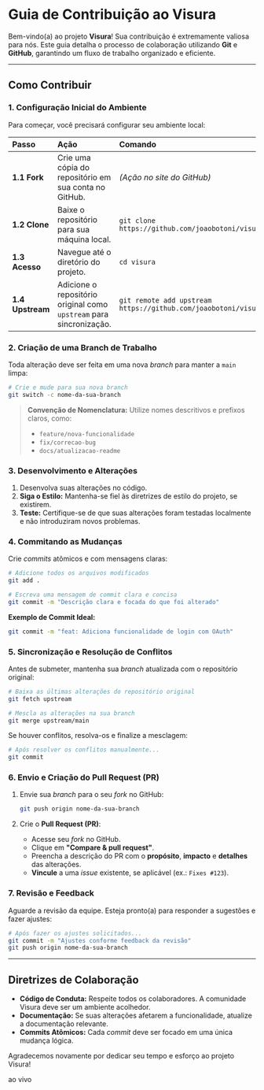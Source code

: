 # Guia de Contribuição ao Visura

Bem-vindo(a) ao projeto **Visura**! Sua contribuição é extremamente valiosa para nós. Este guia detalha o processo de colaboração utilizando **Git** e **GitHub**, garantindo um fluxo de trabalho organizado e eficiente.

---

## Como Contribuir

### 1. Configuração Inicial do Ambiente

Para começar, você precisará configurar seu ambiente local:

| Passo | Ação | Comando |
| :--- | :--- | :--- |
| **1.1 Fork** | Crie uma cópia do repositório em sua conta no GitHub. | *(Ação no site do GitHub)* |
| **1.2 Clone** | Baixe o repositório para sua máquina local. | `git clone https://github.com/joaobotoni/visura.git` |
| **1.3 Acesso** | Navegue até o diretório do projeto. | `cd visura` |
| **1.4 Upstream** | Adicione o repositório original como `upstream` para sincronização. | `git remote add upstream https://github.com/joaobotoni/visura.git` |

### 2. Criação de uma Branch de Trabalho

Toda alteração deve ser feita em uma nova *branch* para manter a `main` limpa:

```bash
# Crie e mude para sua nova branch
git switch -c nome-da-sua-branch
```

> **Convenção de Nomenclatura:** Utilize nomes descritivos e prefixos claros, como:
> - `feature/nova-funcionalidade`
> - `fix/correcao-bug`
> - `docs/atualizacao-readme`

### 3. Desenvolvimento e Alterações

1.  Desenvolva suas alterações no código.
2.  **Siga o Estilo:** Mantenha-se fiel às diretrizes de estilo do projeto, se existirem.
3.  **Teste:** Certifique-se de que suas alterações foram testadas localmente e não introduziram novos problemas.

### 4. Commitando as Mudanças

Crie *commits* atômicos e com mensagens claras:

```bash
# Adicione todos os arquivos modificados
git add .

# Escreva uma mensagem de commit clara e concisa
git commit -m "Descrição clara e focada do que foi alterado"
```

**Exemplo de Commit Ideal:**
```bash
git commit -m "feat: Adiciona funcionalidade de login com OAuth"
```

### 5. Sincronização e Resolução de Conflitos

Antes de submeter, mantenha sua *branch* atualizada com o repositório original:

```bash
# Baixa as últimas alterações do repositório original
git fetch upstream

# Mescla as alterações na sua branch
git merge upstream/main
```

Se houver conflitos, resolva-os e finalize a mesclagem:
```bash
# Após resolver os conflitos manualmente...
git commit
```

### 6. Envio e Criação do Pull Request (PR)

1.  Envie sua *branch* para o seu *fork* no GitHub:
    ```bash
    git push origin nome-da-sua-branch
    ```

2.  Crie o **Pull Request (PR)**:
    *   Acesse seu *fork* no GitHub.
    *   Clique em **"Compare & pull request"**.
    *   Preencha a descrição do PR com o **propósito**, **impacto** e **detalhes** das alterações.
    *   **Vincule** a uma *issue* existente, se aplicável (ex.: `Fixes #123`).

### 7. Revisão e Feedback

Aguarde a revisão da equipe. Esteja pronto(a) para responder a sugestões e fazer ajustes:

```bash
# Após fazer os ajustes solicitados...
git commit -m "Ajustes conforme feedback da revisão"
git push origin nome-da-sua-branch
```

---

## Diretrizes de Colaboração

*   **Código de Conduta:** Respeite todos os colaboradores. A comunidade Visura deve ser um ambiente acolhedor.
*   **Documentação:** Se suas alterações afetarem a funcionalidade, atualize a documentação relevante.
*   **Commits Atômicos:** Cada *commit* deve ser focado em uma única mudança lógica.

Agradecemos novamente por dedicar seu tempo e esforço ao projeto Visura!



ao vivo
